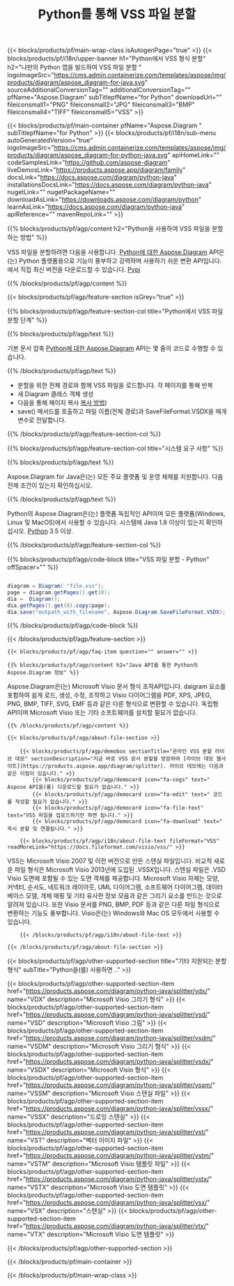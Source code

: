 ﻿---
title: Python를 통해 VSS 파일 분할
weight: 1400
url: /ko/python-java/splitter/vss/ 
description: Python 소스 코드를 모든 Python 기반 애플리케이션 내에서 vss 파일로 분할합니다. 
---
{{< blocks/products/pf/main-wrap-class isAutogenPage="true" >}}
{{< blocks/products/pf/i18n/upper-banner h1="Python에서 VSS 형식 분할" h2="나만의 Python 앱을 빌드하여 VSS 파일 분할 " logoImageSrc="https://cms.admin.containerize.com/templates/aspose/img/products/diagram/aspose_diagram-for-java.svg" sourceAdditionalConversionTag="" additionalConversionTag="" pfName="Aspose.Diagram" subTitlepfName="for Python" downloadUrl="" fileiconsmall1="PNG" fileiconsmall2="JPG" fileiconsmall3="BMP" fileiconsmall4="TIFF" fileiconsmall5="VSS" >}}

{{< blocks/products/pf/main-container pfName="Aspose.Diagram " subTitlepfName="for Python" >}}
{{< blocks/products/pf/i18n/sub-menu autoGeneratedVersion="true" logoImageSrc="https://cms.admin.containerize.com/templates/aspose/img/products/diagram/aspose_diagram-for-python-java.svg" apiHomeLink="" codeSamplesLink="https://github.com/aspose-diagram" liveDemosLink="https://products.aspose.app/diagram/family" docsLink="https://docs.aspose.com/diagram/python-java" installationsDocsLink="https://docs.aspose.com/diagram/python-java" nugetLink="" nugetPackageName="" downloadAsLink="https://downloads.aspose.com/diagram/python" learnAsLink="https://docs.aspose.com/diagram/python-java" apiReference="" mavenRepoLink="" >}}

{{% blocks/products/pf/agp/content h2="Python을 사용하여 VSS 파일을 분할하는 방법" %}}

 VSS 파일을 분할하려면 다음을 사용합니다.
 [Python에 대한 Aspose.Diagram](https://products.aspose.com/diagram/python-java/) 
 API은(는) Python 플랫폼용으로 기능이 풍부하고 강력하며 사용하기 쉬운 변환 API입니다. 에서 직접 최신 버전을 다운로드할 수 있습니다.
 [Pypi](https://pypi.org/project/aspose-diagram/) 

{{% /blocks/products/pf/agp/content %}}

{{< blocks/products/pf/agp/feature-section isGrey="true" >}}

{{% blocks/products/pf/agp/feature-section-col title="Python에서 VSS 파일 분할 단계" %}}

{{% blocks/products/pf/agp/text %}}

 기본 문서 압축
 [Python에 대한 Aspose.Diagram](https://products.aspose.com/diagram/python-java) 
 API는 몇 줄의 코드로 수행할 수 있습니다.

{{% /blocks/products/pf/agp/text %}}

+ 분할을 위한 전체 경로와 함께 VSS 파일을 로드합니다.
각 페이지를 통해 반복
+ 새 Diagram 클래스 객체 생성
+ 다음을 통해 페이지 복사 [복사 방법](https://reference.aspose.com/diagram/python-java/asposediagram.api/page#copy(com.aspose.diagram.Page)))
+ save() 메서드를 호출하고 파일 이름(전체 경로)과 SaveFileFormat.VSDX을 매개변수로 전달합니다.

{{% /blocks/products/pf/agp/feature-section-col %}}

{{% blocks/products/pf/agp/feature-section-col title="시스템 요구 사항" %}}

{{% blocks/products/pf/agp/text %}}

 Aspose.Diagram for Java은(는) 모든 주요 플랫폼 및 운영 체제를 지원합니다. 다음 전제 조건이 있는지 확인하십시오.

{{% /blocks/products/pf/agp/text %}}

 Python의 Aspose.Diagram은(는) 플랫폼 독립적인 API이며 모든 플랫폼(Windows, Linux 및 MacOS)에서 사용할 수 있습니다. 시스템에 Java 1.8 이상이 있는지 확인하십시오. [Python](https://www.python.org/downloads/) 3.5 이상. 

{{% /blocks/products/pf/agp/feature-section-col %}}

{{% blocks/products/pf/agp/code-block title="VSS 파일 분할 - Python" offSpacer="" %}}

```cs

diagram = Diagram( "file.vss");
page = diagram.getPages().get(0);
dia =  Diagram();
dia.getPages().get(0).copy(page);
dia.save("outpath_with_filename", Aspose.Diagram.SaveFileFormat.VSDX);  


```
{{% /blocks/products/pf/agp/code-block %}}

{{< /blocks/products/pf/agp/feature-section >}}

    {{< blocks/products/pf/agp/faq-item question="" answer="" >}}
 

<!-- aboutfile Starts -->

    {{% blocks/products/pf/agp/content h2="Java API를 통한 Python의 Aspose.Diagram 정보" %}}

 Aspose.Diagram은(는) Microsoft Visio 문서 형식 조작API입니다. daigram 요소를 포함하여 쉽게 로드, 생성, 수정, 조작하고 Visio 다이어그램을 PDF, XPS, JPEG, PNG, BMP, TIFF, SVG, EMF 등과 같은 다른 형식으로 변환할 수 있습니다. 독립형 API이며 Microsoft Visio 또는 기타 소프트웨어를 설치할 필요가 없습니다.  



    {{% /blocks/products/pf/agp/content %}}

    {{< blocks/products/pf/agp/about-file-section >}}

        {{< blocks/products/pf/agp/demobox sectionTitle="온라인 VSS 분할 라이브 데모" sectionDescription="지금 바로 VSS 문서 분할을 방문하여 [라이브 데모 웹사이트](https://products.aspose.app/diagram/splitter). 라이브 데모에는 다음과 같은 이점이 있습니다." >}}
            {{< blocks/products/pf/agp/democard icon="fa-cogs" text=" Aspose API을(를) 다운로드할 필요가 없습니다." >}}
            {{< blocks/products/pf/agp/democard icon="fa-edit" text=" 코드를 작성할 필요가 없습니다." >}}
            {{< blocks/products/pf/agp/democard icon="fa-file-text" text="VSS 파일을 업로드하기만 하면 됩니다." >}}
            {{< blocks/products/pf/agp/democard icon="fa-download" text=" 즉시 분할 및 연결됩니다." >}}

        {{< blocks/products/pf/agp/i18n/about-file-text fileFormat="VSS" readMoreLink="https://docs.fileformat.com/visio/vss/" >}}
VSS는 Microsoft Visio 2007 및 이전 버전으로 만든 스텐실 파일입니다. 비교적 새로운 파일 형식은 Microsoft Visio 2013년에 도입된 .VSSX입니다. 스텐실 파일은 .VSD Visio 도면에 포함될 수 있는 도면 객체를 제공합니다. Microsoft Visio 자체는 모양, 커넥터, 순서도, 네트워크 레이아웃, UML 다이어그램, 소프트웨어 다이어그램, 데이터베이스 모델, 개체 매핑 및 기타 유사한 정보 모음과 같은 그리기 요소를 만드는 것으로 알려져 있습니다. 또한 Visio 문서를 PNG, BMP, PDF 등과 같은 다른 파일 형식으로 변환하는 기능도 풍부합니다. Visio은(는) Windows와 Mac OS 모두에서 사용할 수 있습니다. 

        {{< /blocks/products/pf/agp/i18n/about-file-text >}}

    {{< /blocks/products/pf/agp/about-file-section >}}

<!-- aboutfile Ends -->

{{< blocks/products/pf/agp/other-supported-section title="기타 지원되는 분할 형식" subTitle="Python을(를) 사용하면 .." >}}

{{< blocks/products/pf/agp/other-supported-section-item href="https://products.aspose.com/diagram/python-java/splitter/vdx/" name="VDX" description="Microsoft Visio 그리기 형식" >}}
{{< blocks/products/pf/agp/other-supported-section-item href="https://products.aspose.com/diagram/python-java/splitter/vsd/" name="VSD" description="Microsoft Visio 그림" >}}
{{< blocks/products/pf/agp/other-supported-section-item href="https://products.aspose.com/diagram/python-java/splitter/vsdm/" name="VSDM" description="Microsoft Visio 그리기 형식" >}}
{{< blocks/products/pf/agp/other-supported-section-item href="https://products.aspose.com/diagram/python-java/splitter/vsdx/" name="VSDX" description="Microsoft Visio 형식" >}}
{{< blocks/products/pf/agp/other-supported-section-item href="https://products.aspose.com/diagram/python-java/splitter/vssm/" name="VSSM" description="Microsoft Visio 스텐실 파일" >}}
{{< blocks/products/pf/agp/other-supported-section-item href="https://products.aspose.com/diagram/python-java/splitter/vssx/" name="VSSX" description="드로잉 스텐실" >}}
{{< blocks/products/pf/agp/other-supported-section-item href="https://products.aspose.com/diagram/python-java/splitter/vst/" name="VST" description="벡터 이미지 파일" >}}
{{< blocks/products/pf/agp/other-supported-section-item href="https://products.aspose.com/diagram/python-java/splitter/vstm/" name="VSTM" description="Microsoft Visio 템플릿 파일" >}}
{{< blocks/products/pf/agp/other-supported-section-item href="https://products.aspose.com/diagram/python-java/splitter/vstx/" name="VSTX" description="Microsoft Visio 도면 템플릿" >}}
{{< blocks/products/pf/agp/other-supported-section-item href="https://products.aspose.com/diagram/python-java/splitter/vsx/" name="VSX" description="스텐실" >}}
{{< blocks/products/pf/agp/other-supported-section-item href="https://products.aspose.com/diagram/python-java/splitter/vtx/" name="VTX" description="Microsoft Visio 도면 템플릿" >}}

{{< /blocks/products/pf/agp/other-supported-section >}}

{{< /blocks/products/pf/main-container >}}
    
{{< /blocks/products/pf/main-wrap-class >}}